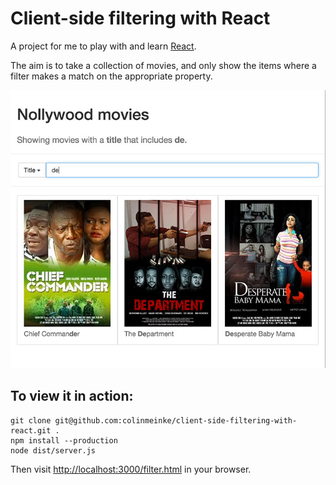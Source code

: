 # Client-side filtering with React

A project for me to play with and learn
[React](http://facebook.github.io/react).

The aim is to take a collection of movies, and only show the
items where a filter makes a match on the appropriate
property.

![image](https://github.com/colinmeinke/client-side-filtering-with-react/raw/master/screenshot.jpg)

## To view it in action:

```
git clone git@github.com:colinmeinke/client-side-filtering-with-react.git .
npm install --production
node dist/server.js
```

Then visit
[http://localhost:3000/filter.html](http://localhost:3000/filter.html)
in your browser.
